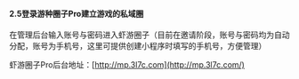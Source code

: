 #### 2.5登录游种圈子Pro建立游戏的私域圈

在管理后台输入账号与密码进入虾游圈子（目前在邀请阶段，账号与密码均为自动分配，账号为手机号，这里可提供创建小程序时填写的手机号，方便管理）

虾游圈子Pro后台地址：[http://mp.3l7c.com](http://mp.3l7c.com/)